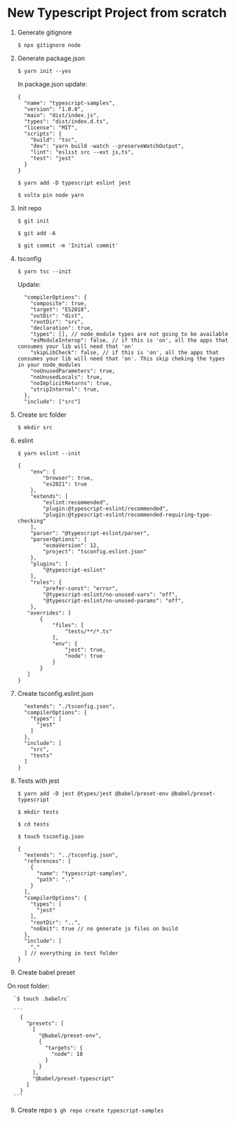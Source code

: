 # New Typescript Project from scratch

1. Generate gitignore

   `$ npx gitignore node `

2. Generate package.json

   `$ yarn init --yes`

   In package.json update:

   ```
   {
     "name": "typescript-samples",
     "version": "1.0.0",
     "main": "dist/index.js",
     "types": "dist/index.d.ts",
     "license": "MIT",
     "scripts": {
       "build": "tsc",
       "dev": "yarn build -watch --preserveWatchOutput",
       "lint": "eslist src --ext js,ts",
       "test": "jest"
     }
   }
   ```

   `$ yarn add -D typescript eslint jest`

   `$ volta pin node yarn`

3. Init repo

   `$ git init`

   `$ git add -A`

   `$ git commit -m 'Initial commit'`

4. tsconfig

   `$ yarn tsc --init`

   Update:

   ```
     "compilerOptions": {
       "composite": true,
       "target": "ES2018",
       "outDir": "dist",
       "rootDir": "src",
       "declaration": true,
       "types": [], // node_module types are not going to be available
       "esModuleInterop": false, // if this is 'on', all the apps that consumes your lib will need that 'on'
       "skipLibCheck": false, // if this is 'on', all the apps that consumes your lib will need that 'on'. This skip cheking the types in your node_modules
       "noUnusedParameters": true,
       "noUnusedLocals": true,
       "noImplicitReturns": true,
       "stripInternal": true,
     },
     "include": ["src"]
   ```

5. Create src folder

   `$ mkdir src`

6. eslint

   `$ yarn eslint --init`

   ```
   {
       "env": {
           "browser": true,
           "es2021": true
       },
       "extends": [
           "eslint:recommended",
           "plugin:@typescript-eslint/recommended",
           "plugin:@typescript-eslint/recommended-requiring-type-checking"
       ],
       "parser": "@typescript-eslint/parser",
       "parserOptions": {
           "ecmaVersion": 12,
           "project": "tsconfig.eslint.json"
       },
       "plugins": [
           "@typescript-eslint"
       ],
       "rules": {
           "prefer-const": "error",
           "@typescript-eslint/no-unused-vars": "off",
           "@typescript-eslint/no-unused-params": "off",
       },
      "overrides": [
          {
              "files": [
                  "tests/**/*.ts"
              ],
              "env": {
                  "jest": true,
                  "node": true
              }
          }
      ]
   }
   ```

7. Create tsconfig.eslint.json

   ```{
     "extends": "./tsconfig.json",
     "compilerOptions": {
       "types": [
         "jest"
       ]
     },
     "include": [
       "src",
       "tests"
     ]
   }
   ```

8. Tests with jest

   `$ yarn add -D jest @types/jest @babel/preset-env @babel/preset-typescript`

   `$ mkdir tests`

   `$ cd tests`

   `$ touch tsconfig.json`

   ```
   {
     "extends": "../tsconfig.json",
     "references": [
       {
         "name": "typescript-samples",
         "path": ".."
       }
     ],
     "compilerOptions": {
       "types": [
         "jest"
       ],
       "rootDir": "..",
       "noEmit": true // no generate js files on build
     },
     "include": [
       "."
     ] // everything in test folder
   }
   ```

9. Create babel preset

On root folder:

      `$ touch .babelrc`

      ```
        {
          "presets": [
            [
              "@babel/preset-env",
              {
                "targets": {
                  "node": 10
                }
              }
            ],
            "@babel/preset-typescript"
          ]
        }
      ```

9. Create repo
   `$ gh repo create typescript-samples`
